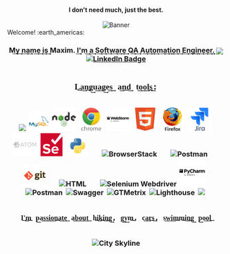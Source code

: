 <h4 align="center">
I   don't    need   much,   just   the   best.
</h4>
<div align="center">
<img src="https://www.techfirefly.com/static/media/HomepageBanner.9fba1d92.gif" alt="Banner">
</div>
Welcome! :earth_americas:
<h3 align="center">M͢y͢ n͢a͢m͢e͢ i͢s͢ Maxim. I͢'m͢ a͢ S͢o͢ft͢w͢a͢r͢e͢ Q͢A͢ A͢u͢t͢o͢m͢a͢t͢i͢o͢n͢ E͢n͢g͢i͢n͢e͢e͢r͢. <img src="[https://giphy.com/embed/l44Qqz6gO6JiVV3pu]" 

<div align="center">
<a href="https://www.linkedin.com/in/maxim-kugayevskiy/">
  <img src="https://img.shields.io/badge/LinkedIn-blue?style=for-the-badge&logo=linkedin&logoColor=white" alt="LinkedIn Badge"/>
</a>
</div>

<div align="center">
<pre><h3>L͢a͢n͢g͢u͢a͢g͢e͢s͢ a͢n͢d͢ t͢o͢o͢l͢s͢:</h3></pre>
</div>

<div align="center">
  <img src="https://img.shields.io/badge/JavaScript-323330?style=for-the-badge&logo=javascript&logoColor=F7DF1E)"
  <img src="https://cdn.jsdelivr.net/gh/devicons/devicon/icons/slack/slack-original.svg" width="45"/>&nbsp;
  <img src="https://github.com/devicons/devicon/blob/master/icons/mysql/mysql-original-wordmark.svg" title="MySQL"  alt="MySQL" width="45" height="45"/>&nbsp; 
  <img src="https://github.com/devicons/devicon/blob/master/icons/nodejs/nodejs-original-wordmark.svg" title="NodeJS" alt="NodeJS" width="55" height="55"/>&nbsp;
  <img src="https://github.com/devicons/devicon/blob/master/icons/chrome/chrome-original-wordmark.svg" title="Chrome" alt="Chrome" width="55" height="55"/>&nbsp;
  <img src="https://github.com/devicons/devicon/blob/master/icons/webstorm/webstorm-original-wordmark.svg" title="Webstorm" alt="Webstorm" width="55"/>&nbsp; 
  <img src="https://github.com/devicons/devicon/blob/master/icons/html5/html5-original.svg" title="HTML5" alt="HTML" width="55" height="55"/>&nbsp;
  <img src="https://github.com/devicons/devicon/blob/master/icons/firefox/firefox-original-wordmark.svg" title="Firefox" alt="Firefox" width="55"/>&nbsp; 
  <img src="https://github.com/devicons/devicon/blob/master/icons/jira/jira-original-wordmark.svg" title="Jira" alt="Jira" width="55"/>&nbsp;  
  <img src="https://github.com/devicons/devicon/blob/master/icons/atom/atom-original-wordmark.svg" title="Atom" alt="Atom" width="55"/>&nbsp; 
  <img src="https://github.com/devicons/devicon/blob/master/icons/selenium/selenium-original.svg" title="Selenium" alt="Selenium" width="55"/>&nbsp;   
  <img src="https://raw.githubusercontent.com/github/explore/80688e429a7d4ef2fca1e82350fe8e3517d3494d/topics/python/python.png" width="50" height="50" alt="Python"/>&nbsp; &nbsp; &nbsp; &nbsp;
  <img src="https://d2h1nbmw1jjnl.cloudfront.net/company_directory_entries/company_logos/000/000/328/original/bstack_2x.png?1582638320" width="50" height="50" alt="BrowserStack"/>&nbsp; &nbsp; &nbsp; &nbsp;
  <img src="https://res.cloudinary.com/postman/image/upload/t_team_logo/v1629869194/team/2893aede23f01bfcbd2319326bc96a6ed0524eba759745ed6d73405a3a8b67a8" width="50" height="50" alt="Postman"/>&nbsp; &nbsp; &nbsp; &nbsp;
  <img src="https://raw.githubusercontent.com/github/explore/80688e429a7d4ef2fca1e82350fe8e3517d3494d/topics/git/git.png" width="50" height="50" alt="Git"/>&nbsp; &nbsp; &nbsp; &nbsp;
  <img src="https://w7.pngwing.com/pngs/201/90/png-transparent-logo-html-html5.png" width="50" height="50" alt="HTML"/>&nbsp; &nbsp; &nbsp; &nbsp;
  <img src="https://upload.wikimedia.org/wikipedia/commons/thumb/d/d5/Selenium_Logo.png/861px-Selenium_Logo.png?20200511151950" width="50" height="50" alt="Selenium Webdriver"/>  
  <img src="https://github.com/devicons/devicon/blob/master/icons/pycharm/pycharm-original-wordmark.svg" title="PyCharm" alt="PyCharm" width="65"/>&nbsp;
  <img src="https://www.vectorlogo.zone/logos/getpostman/getpostman-icon.svg" title="Postman" alt="Postman" width="50" height="50"/>&nbsp;
  <img src="https://avatars.githubusercontent.com/u/29794811?s=200&v=4" title="Swagger" alt="Swagger" width="50" height="50"/>&nbsp;
  <img src="https://avatars.githubusercontent.com/u/69631?s=200&v=4" title="GTMetrix" alt="GTMetrix" width="50" height="50"/>&nbsp;
  <img src="https://avatars.githubusercontent.com/u/35138916?s=200&v=4" title="Lighthouse" alt="Lighthouse" width="50" height="50"/>&nbsp;
  <img src="https://cdn.jsdelivr.net/gh/devicons/devicon/icons/safari/safari-original.svg" width="45"/>&nbsp;
</div>


<div align="center">
  <pre><h4>I͢'͢m͢ p͢a͢s͢s͢i͢o͢n͢a͢t͢e͢ a͢b͢o͢u͢t͢ h͢i͢k͢i͢n͢g͢, g͢y͢m͢, c͢a͢r͢s͢, s͢w͢i͢m͢m͢i͢n͢g͢ p͢o͢o͢l͢</h4></pre>
</div>

<div align="center">
<img src="https://render.fineartamerica.com/images/images-profile-flow/400/images/artworkimages/mediumlarge/2/new-york-and-philadelphia-skylines-mashup-michael-tompsett.jpg" width="900" height="300" alt="City Skyline"/>
</div>



